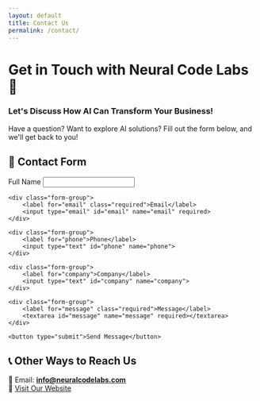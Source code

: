 ```yaml
---
layout: default
title: Contact Us
permalink: /contact/
---
```


# Get in Touch with Neural Code Labs 🚀  
### **Let's Discuss How AI Can Transform Your Business!**  

Have a question? Want to explore AI solutions? Fill out the form below, and we'll get back to you!

## **📩 Contact Form**

<form action="https://formspree.io/f/xkgjnveb" method="POST">
    <div class="form-group">
        <label for="name" class="required">Full Name</label>
        <input type="text" id="name" name="name" required>
    </div>

    <div class="form-group">
        <label for="email" class="required">Email</label>
        <input type="email" id="email" name="email" required>
    </div>

    <div class="form-group">
        <label for="phone">Phone</label>
        <input type="text" id="phone" name="phone">
    </div>

    <div class="form-group">
        <label for="company">Company</label>
        <input type="text" id="company" name="company">
    </div>

    <div class="form-group">
        <label for="message" class="required">Message</label>
        <textarea id="message" name="message" required></textarea>
    </div>

    <button type="submit">Send Message</button>
</form>

## **📞 Other Ways to Reach Us**
📧 Email: **info@neuralcodelabs.com**  
🔗 [Visit Our Website](https://neuralcodelabs.com)  
